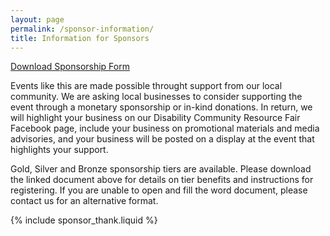 ```yaml
---
layout: page
permalink: /sponsor-information/
title: Information for Sponsors
---
```

<div class="vendor-buttons btn-toolbar justify-content-center my-3">
  <a href="/assets/Sponsorship Letter with form 2026.pdf" class="btn btn-primary">Download Sponsorship Form</a>
</div>

Events like this are made possible throught support from our local community. We are asking local businesses to consider supporting the event through a monetary sponsorship or in-kind donations. In return, we will highlight your business on our Disability Community Resource Fair Facebook page, include your business on promotional materials and media advisories, and your business will be posted on a display at the event that highlights your support.  

Gold, Silver and Bronze sponsorship tiers are available. Please download the linked document above for details on tier benefits and instructions for registering. If you are unable to open and fill the word document, please contact us for an alternative format.


{% include sponsor_thank.liquid %}